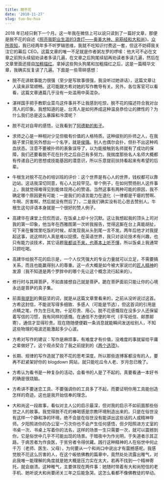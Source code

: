 ```yaml
---
title: 脱不花
date: '2018-11-27'
slug: tuo-bu-hua
---
```


2018 年已经只剩下一个月。这一年我在微信上可以说只读到了一篇好文章，那便是脱不花的自述《[照亮我职业生涯的3盏灯——奥美大神、易筋经和大和尚](https://www.sohu.com/a/277056018_100002975)》。[众所周知](/cn/2017/01/blog/)，我已经两年多不听罗辑思维，我就不吃知识付费这一套，但这不妨碍我关注它的幕后 CEO。这篇文章的唯一不足就是作者粥左罗的啰嗦：他大可不必在文章之前狗头续貂劝读者多读几遍，在文章之后狗尾续貂再劝读者多读几遍，然后在文章里面还擅自[加粗描红](/cn/2018/11/moron-readers/)。拿掉这些狗头狗尾和加粗描红之后，这是一篇精华文章，我确实反复读了几遍。下面是一些零碎感想：

- 脱不花讲故事能力很强（至少是写故事很强，我没听过她讲话），这篇文章让人读来非常顺畅。这可能跟方希对她的写作教导有关。另外，各位客官可以看看，这篇文章通篇几乎没有一处滥用中英混杂。

- 湛祥国手把手教职业菜鸟这件事并不让我感到吃惊，脱不花的描述符合我对台湾人的印象。我想知道的是，台湾人是如何养成这种温良恭俭让的脾性的？为什么我们总是这么暴躁和冷漠呢？

- 脱不花对自卑的感悟，让我看到了[阿德勒的影子](https://www.sohu.com/a/169151018_358836)。

- 求师之心是一种相对少见但极有价值的人格特质。这种级别的扑师之人，在我脑子里只能另外想出一个名字，就是[侯瑀](https://cosx.org/2011/08/meaning-of-traveling/)。别人也偶尔会扑，但扑不出这种鸡血状态。注意不要被扑师的表象误导了，以为能接触到名师就有了成功的保障，我们还要看脱不花在扑完之后自己有多努力。我揣度那些名人名师大概都有传递自己的思想或技能基因的潜意识，所以乐意提前扶持看起来有希望的后辈。

- 牛根生对脱不花办的培训班的评价：这个世界是有心人的世界，钱权都可以靠边站。这话我深切同意，有心人比较罕见。举个例子，在如何赞扬别人这件事上，我就觉得难得见到能体现用心的赞语。当然这事有两种可能的原因，我不确定哪个原因更有可能：一是我们的语言能力在退化（一律都是干瘪的赞啊、牛啊、厉害啊，然后就没有然后了），二是我们确实没有花心思去赞别人。牛根生这句评语本身就是一个很好的赞人例子。

- 高建华在课堂上侃侃而谈，在饭桌上却十分沉默。这让我想起我的顶头上司对我的第一印象，他当年在西雅图第一次听我报告，觉得这厮在台上真能胡扯，可下来在餐馆里吃饭的时候，却发现我从头到尾一言不发。两年后他才对我提起这事，说这样的人真是难以捉摸。在英语世界，我只对谈论技术有兴趣，也只有能力谈技术，其它话题[我都谈不来，也基本上听不懂](/en/2018/11/english-is-hard/)，所以饭桌上我通常只顾吃喝。

- 高建华给脱不花的启示是，一个人仅凭强大的专业力量就可以立足，不需要搞关系，而且也能赢得别人的尊重。这一点大概是如今被大家说烂的[匠人精神](/cn/2018/09/so-good-they-cannot-ignore-you/)的发源（我不知道是两个罗胖中的哪个先让这个概念流行起来的）。

- 修行时与其拜菩萨，不如直接想自己就是菩萨。跪在菩萨面前只能让你的心境永远是菩萨的真子集。

- 前面[我提到](/cn/2018/11/eat-more/)的黄庭坚的词，就是从这篇文章里看来的，之前从没听说过这首。方希这封信，不能说写得多细致、多感人（可能是节选），但这首词的引用是点睛之笔，作为生日礼物，十足珍贵、用心。脱不花感慨现在没多少人还保留着写信的习惯，我有同样的感慨。在通信不方便的年代（手写纸信、邮票邮寄），通信才显得珍贵。现在随随便便戳一条消息就能瞬间发送给别人，不知这些物理的电波还能激起多少心波。

- 方希对写作的建议：写作是麻烦事，有难度才有价值，没难度的事就留给平庸之辈做好了。这个观点契合了我之前提到的《[两个选项](/cn/2018/07/two-choices/)》。

- 长期、规律的写作造就了脱不花的思考深度。所以那些连博客都没有的人，要再不赶紧架好你的 blogdown 网站，就只能吃瓜令人老、岁月忽已晚了。

- 方希认为看书是一种复杂的活动，会看书的人是了不起的。真要看通一本好书的确是很烧脑。

- 方希讲不要迷恋工具、不要强调你的工具多了不起，而要证明你用工具能创造怎样的奇迹。这也是我开始信奉的理念。

- 大和尚这一段故事，看似对主人公的启示最深，但对我的启示不如前面那些俗世之人的故事。我觉得脱不花的棒喝感是宗教环境制造出来的。只是在俗世没有这样一个静和净的环境，绝不会是在俗世没有能讲出这些话的人或精神导师。夕阳照进你的办公室一万次你也不会产生任何感悟，但夕阳照进方丈室的书桌一次、书桌上写着你的法名，这样的场景一生只需要一次，就可以震撼到你，它是俗世中几乎不可能出现的场景。于暗夜中为作光明，于失道者示其正路，于病苦者为作良医，于贫穷者令得伏藏。践行这种精神的人在俗世中何止千万（老师、医生、父母），为何要从一个和尚口中说出才有震撼感呢。我感觉脱不花这么厉害的人，在这个皈依佛教的篇章中，竟然处处流露出稚气，对此我唯一能理解的角度就是她大概是压力实在太大，若再不找到一个精神寄托，就会崩溃。这种稚气，主要体现在两件事：她随时带着有大和尚短信的老手机、她听说大和尚要闭关三年之后能急哭。这怎么看都不像佛教徒的举动。
